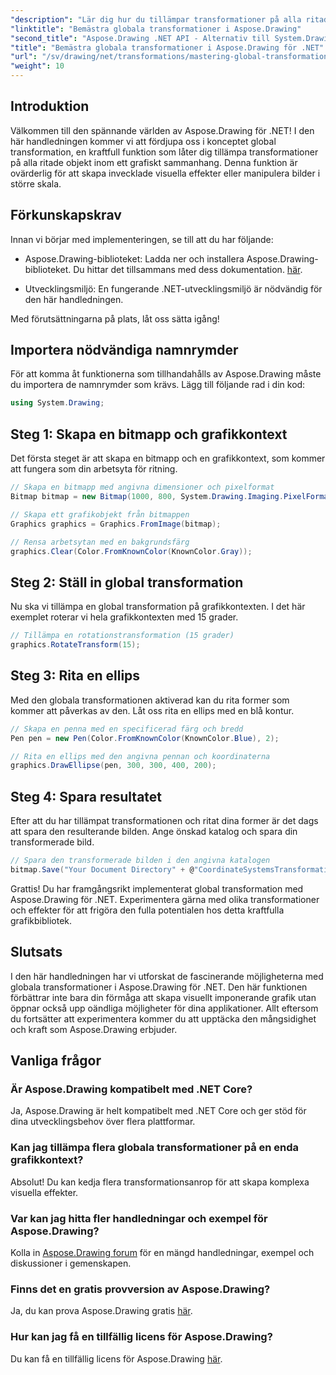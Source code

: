 ```yaml
---
"description": "Lär dig hur du tillämpar transformationer på alla ritade element i ett grafiskt sammanhang, så att du kan skapa fängslande visuella effekter och effektivt manipulera bilder."
"linktitle": "Bemästra globala transformationer i Aspose.Drawing"
"second_title": "Aspose.Drawing .NET API - Alternativ till System.Drawing.Common"
"title": "Bemästra globala transformationer i Aspose.Drawing för .NET"
"url": "/sv/drawing/net/transformations/mastering-global-transformations/"
"weight": 10
---
```


## Introduktion

Välkommen till den spännande världen av Aspose.Drawing för .NET! I den här handledningen kommer vi att fördjupa oss i konceptet global transformation, en kraftfull funktion som låter dig tillämpa transformationer på alla ritade objekt inom ett grafiskt sammanhang. Denna funktion är ovärderlig för att skapa invecklade visuella effekter eller manipulera bilder i större skala.

## Förkunskapskrav

Innan vi börjar med implementeringen, se till att du har följande:

- Aspose.Drawing-biblioteket: Ladda ner och installera Aspose.Drawing-biblioteket. Du hittar det tillsammans med dess dokumentation. [här](https://reference.aspose.com/drawing/net/).
  
- Utvecklingsmiljö: En fungerande .NET-utvecklingsmiljö är nödvändig för den här handledningen.

Med förutsättningarna på plats, låt oss sätta igång!

## Importera nödvändiga namnrymder

För att komma åt funktionerna som tillhandahålls av Aspose.Drawing måste du importera de namnrymder som krävs. Lägg till följande rad i din kod:

```csharp
using System.Drawing;
```

## Steg 1: Skapa en bitmapp och grafikkontext

Det första steget är att skapa en bitmapp och en grafikkontext, som kommer att fungera som din arbetsyta för ritning.

```csharp
// Skapa en bitmapp med angivna dimensioner och pixelformat
Bitmap bitmap = new Bitmap(1000, 800, System.Drawing.Imaging.PixelFormat.Format32bppPArgb);

// Skapa ett grafikobjekt från bitmappen
Graphics graphics = Graphics.FromImage(bitmap);

// Rensa arbetsytan med en bakgrundsfärg
graphics.Clear(Color.FromKnownColor(KnownColor.Gray));
```

## Steg 2: Ställ in global transformation

Nu ska vi tillämpa en global transformation på grafikkontexten. I det här exemplet roterar vi hela grafikkontexten med 15 grader.

```csharp
// Tillämpa en rotationstransformation (15 grader)
graphics.RotateTransform(15);
```

## Steg 3: Rita en ellips

Med den globala transformationen aktiverad kan du rita former som kommer att påverkas av den. Låt oss rita en ellips med en blå kontur.

```csharp
// Skapa en penna med en specificerad färg och bredd
Pen pen = new Pen(Color.FromKnownColor(KnownColor.Blue), 2);

// Rita en ellips med den angivna pennan och koordinaterna
graphics.DrawEllipse(pen, 300, 300, 400, 200);
```

## Steg 4: Spara resultatet

Efter att du har tillämpat transformationen och ritat dina former är det dags att spara den resulterande bilden. Ange önskad katalog och spara din transformerade bild.

```csharp
// Spara den transformerade bilden i den angivna katalogen
bitmap.Save("Your Document Directory" + @"CoordinateSystemsTransformations\GlobalTransformation_out.png");
```

Grattis! Du har framgångsrikt implementerat global transformation med Aspose.Drawing för .NET. Experimentera gärna med olika transformationer och effekter för att frigöra den fulla potentialen hos detta kraftfulla grafikbibliotek.

## Slutsats

I den här handledningen har vi utforskat de fascinerande möjligheterna med globala transformationer i Aspose.Drawing för .NET. Den här funktionen förbättrar inte bara din förmåga att skapa visuellt imponerande grafik utan öppnar också upp oändliga möjligheter för dina applikationer. Allt eftersom du fortsätter att experimentera kommer du att upptäcka den mångsidighet och kraft som Aspose.Drawing erbjuder.

## Vanliga frågor

### Är Aspose.Drawing kompatibelt med .NET Core?

Ja, Aspose.Drawing är helt kompatibelt med .NET Core och ger stöd för dina utvecklingsbehov över flera plattformar.

### Kan jag tillämpa flera globala transformationer på en enda grafikkontext?

Absolut! Du kan kedja flera transformationsanrop för att skapa komplexa visuella effekter.

### Var kan jag hitta fler handledningar och exempel för Aspose.Drawing?

Kolla in [Aspose.Drawing forum](https://forum.aspose.com/c/diagram/17) för en mängd handledningar, exempel och diskussioner i gemenskapen.

### Finns det en gratis provversion av Aspose.Drawing?

Ja, du kan prova Aspose.Drawing gratis [här](https://releases.aspose.com/).

### Hur kan jag få en tillfällig licens för Aspose.Drawing?

Du kan få en tillfällig licens för Aspose.Drawing [här](https://purchase.conholdate.com/temporary-license/).